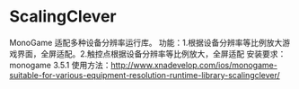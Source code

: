 # ScalingClever
MonoGame 适配多种设备分辨率运行库。
功能：1.根据设备分辨率等比例放大游戏界面，全屏适配。2.触控点根据设备分辨率等比例放大，全屏适配
安装要求：monogame 3.5.1
使用方法：http://www.xnadevelop.com/ios/monogame-suitable-for-various-equipment-resolution-runtime-library-scalingclever/
